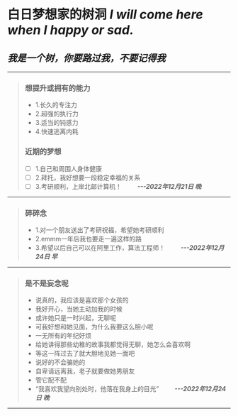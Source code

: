 # 白日梦想家的树洞 *I will come here when I happy or sad.*

## *我是一个树，你要路过我，不要记得我*



---
>### 想提升或拥有的能力
>* 1.长久的专注力
>* 2.超强的执行力
>* 3.适当的钝感力
>* 4.快速逃离内耗
>
>### 近期的梦想
>* [ ] 1.自己和周围人身体健康  
>* [ ] 2.拜托，我好想要一段稳定幸福的关系
>* [ ] 3.考研顺利，上岸北邮计算机！                &nbsp; &nbsp; &nbsp; &nbsp; ***---2022年12月21日 晚*** 
---


>### 碎碎念
>* 1.对一个朋友送出了考研祝福，希望她考研顺利
>* 2.emmm一年后我也要走一遍这样的路
>* 3.希望以后自己可以在阿里工作，算法工程师！       &nbsp; &nbsp; &nbsp; &nbsp; ***---2022年12月24日 早*** 
---
>### 是不是妄念呢
>* 说真的，我应该是喜欢那个女孩的
>* 我好开心，当她主动加我的时候
>* 或许她只是一时兴起，无聊呢
>* 可我好想和她见面，为什么我要这么胆小呢
>* 一无所有的年纪好烦
>* 给她讲得那些幼稚的故事我都觉得无聊，她怎么会喜欢啊
>* 等这一阵过去了就大胆地见她一面吧
>* 说好的不会骗她的
>* 自卑请远离我，老子就要做她男朋友
>* 管它配不配
>* “我喜欢我望向别处时，他落在我身上的目光”         &nbsp; &nbsp; &nbsp; &nbsp; ***---2022年12月24日 晚*** 
---
